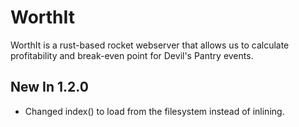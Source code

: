 # WorthIt
WorthIt is a rust-based rocket webserver that allows us to calculate profitability and break-even point for Devil's Pantry events.

## New In 1.2.0
  * Changed index() to load from the filesystem instead of inlining.